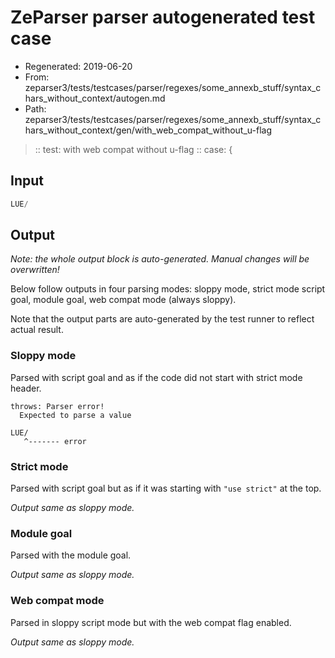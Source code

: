 # ZeParser parser autogenerated test case

- Regenerated: 2019-06-20
- From: zeparser3/tests/testcases/parser/regexes/some_annexb_stuff/syntax_chars_without_context/autogen.md
- Path: zeparser3/tests/testcases/parser/regexes/some_annexb_stuff/syntax_chars_without_context/gen/with_web_compat_without_u-flag

> :: test: with web compat without u-flag
> :: case: {

## Input


`````js
LUE/
`````

## Output

_Note: the whole output block is auto-generated. Manual changes will be overwritten!_

Below follow outputs in four parsing modes: sloppy mode, strict mode script goal, module goal, web compat mode (always sloppy).

Note that the output parts are auto-generated by the test runner to reflect actual result.

### Sloppy mode

Parsed with script goal and as if the code did not start with strict mode header.

`````
throws: Parser error!
  Expected to parse a value

LUE/
   ^------- error
`````

### Strict mode

Parsed with script goal but as if it was starting with `"use strict"` at the top.

_Output same as sloppy mode._

### Module goal

Parsed with the module goal.

_Output same as sloppy mode._

### Web compat mode

Parsed in sloppy script mode but with the web compat flag enabled.

_Output same as sloppy mode._
